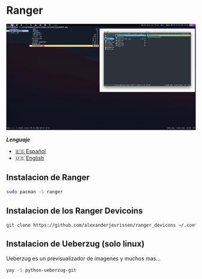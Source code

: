 # Ranger

![Ranger](./ranger.png)

**_Lenguaje_**

- [🇪🇸 Español](./README.es.md)
- 🇺🇸 [English](./README.md)

## Instalacion de Ranger

```sh
sudo pacman -S ranger
```

## Instalacion de los Ranger Devicoins

```sh
git clone https://github.com/alexanderjeurissen/ranger_devicons ~/.config/ranger/plugins/ranger_devicons
```

## Instalacion de Ueberzug (solo linux)

Ueberzug es un previsualizador de imagenes y muchos mas...

```sh
yay -S python-ueberzug-git
```
